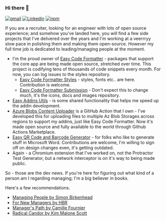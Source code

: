 ### Hi there 👋

[![gmail](https://img.shields.io/badge/-gmail-white?style=flat&logo=gmail&logoColor=red)](mailto:arman.hilmioglu@gmail.com)
[![Linkedin](https://img.shields.io/badge/-LinkedIn-blue?style=flat&logo=Linkedin&logoColor=white)](https://www.linkedin.com/in/armhil/)
[![npm](https://img.shields.io/badge/-npm-red?style=flat&logo=npm&logoColor=white)](https://www.npmjs.com/~armhil)

If you are a recruiter, looking for an engineer with lots of open source experience; and somehow you've landed here, you will find a few side projects that I've delivered over the years and I'm working at a veerrryy slow pace in polishing them and making them open-source. *However* my full time job is dedicated to leading/managing people at the moment.

* I'm the proud owner of [Easy Code Formatter](https://appsource.microsoft.com/en-us/product/office/WA104382008?tab=overview) - packages that support the core app are being made open source, stretched over time. This project is codifying tens of thousands of code snippets every month. For now, you can log issues to the styles repository.
  * [Easy Code Formatter Styles](https://github.com/armhil/easy-code-formatter-styles) - styles, fonts etc.. are here. Contribution is welcome.
  * [Easy Code Formatter Submission](https://github.com/armhil/easy-code-formatter-submission) - Don't expect this to change much, it's the icons, docs and images repository.
* [Easy Addins Utils](https://github.com/armhil/easy-addins-utils) - is some shared functionality that helps me speed up the addin development.
* [Azure Blobs Content Uploader](https://github.com/marketplace/actions/static-content-uploader-for-azure-blobs) is a GitHub Action that I own - I've developed this for uploading files to multiple Az Blob Storages across regions to support my addins, just like Easy Code Formatter. Now it's made open source and fully available to the world through Github Actions Marketplace.
* [Easy QR Code and Barcode Generator](https://github.com/armhil/easy-qrcode-barcode-addin/) - for folks who like to generate stuff in Microsoft Word. Contributions are welcome, I'm willing to sign off on design changes even, it's getting outdated.
* Again - a Chromium extension that I've worked on, not the Protractor Test Generator, but a network interceptor is on it's way to being made public. 

So - those are the dev news. If you're here for figuring out what kind of a person am I regarding managing; I'm a big believer in books.

Here's a few recommendations.

* [Managing People by Simon Birkenhead](https://www.goodreads.com/book/show/56587416-managing-people)
* [For New Managers by HBR](https://www.goodreads.com/book/show/31945262-hbr-s-10-must-reads-for-new-managers)
* [Manager's Path by Camille Fournier](https://www.goodreads.com/book/show/33369254-the-manager-s-path)
* [Radical Candor by Kim Malone Scott](https://www.goodreads.com/book/show/29939161-radical-candor?ac=1&from_search=true&qid=f62LKxA9DG&rank=1)

<!--
**armhil/armhil** is a ✨ _special_ ✨ repository because its `README.md` (this file) appears on your GitHub profile.

Here are some ideas to get you started:

- 🔭 I’m currently working on ...
- 🌱 I’m currently learning ...
- 👯 I’m looking to collaborate on ...
- 🤔 I’m looking for help with ...
- 💬 Ask me about ...
- 📫 How to reach me: ...
- 😄 Pronouns: ...
- ⚡ Fun fact: ...
-->
